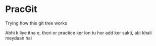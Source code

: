 # PracGit
Trying how this git tree works

Abhi k liye itna e, thori or practice ker lon tu hor add ker sakti, abi khali meydaan hai
